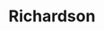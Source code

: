 ---
title: "Richardson"
url: /anthy-sur-leman/richardson-avenue-du-pre-robert-sud/
shop: salle de bains
---
